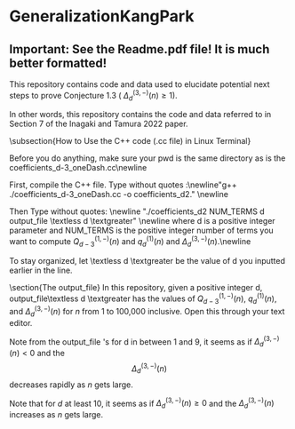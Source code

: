 # GeneralizationKangPark

## Important: See the Readme.pdf file! It is much better formatted!

This repository contains code and data used to elucidate potential next steps to prove Conjecture 1.3 ( $\Delta^{(3,-)}_d(n) \geq 1$).

In other words, this repository contains the code and data referred to in Section 7 of the Inagaki and Tamura 2022 paper.

\subsection{How to Use the C++ code (.cc file) in Linux Terminal}

Before you do anything, make sure your pwd is the same directory as is the coefficients\_d\-3\_oneDash.cc\newline

First, compile the C++ file. Type without quotes :\newline"g++ ./coefficients\_d\-3\_oneDash.cc \-o coefficients\_d2."
\newline

Then Type without quotes: \newline "./coefficients\_d2 NUM\_TERMS d output\_file \textless d \textgreater" \newline where d is a positive integer parameter and NUM\_TERMS is the positive integer number of terms you want to compute $Q_{d-3}^{(1, -)}(n)$ and $q_{d}^{(1)}(n)$ and $\Delta^{(3,-)}_d(n)$.\newline

To stay organized, let \textless d 
\textgreater be the value of d you inputted earlier in the line.

\section{The output\_file}
In this repository, given a positive integer d, output\_file\textless d \textgreater has the values of 
  $Q_{d-3}^{(1, -)}(n)$,
  $q^{(1)}_{d}(n)$,
  and 
  $\Delta^{(3,-)}_{d}(n)$
  for $n$ from 1 to 100,000 inclusive. Open this through your text editor.
  
  Note from the output\_file 's  for d
 in between 1 and 9, it seems as if 
  $\Delta^{(3,-)}_{d}(n) < 0$ and the $$\Delta^{(3,-)}_{d}(n)$$ decreases rapidly as $n$ gets large.

  Note that for $d$ at least 10,
  it seems as if $\Delta^{(3,-)}_{d}(n)\geq 0$ and the $\Delta^{(3,-)}_{d}(n)$ increases as $n$ gets large.

